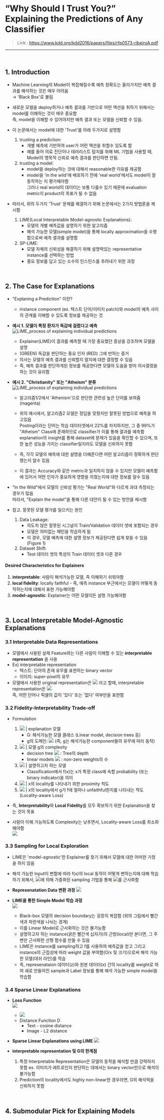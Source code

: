 # “Why Should I Trust You?” Explaining the Predictions of Any Classifier 
> Link : https://www.kdd.org/kdd2016/papers/files/rfp0573-ribeiroA.pdf
---
<br>

## 1. Introduction
- Machine Learning의 Model이 복잡해질수록 예측 정확도는 올라가지만 예측 결과를 해석하는 것은 매우 어려움  
  → 'Black Box'로 불림
- 새로운 모델을 deploy하거나 예측 결과를 기반으로 어떤 액션을 취하기 위해서는 model를 이해하는 것이 매우 중요함  
  즉, model을 이해할 수 있어야지만 예측 결과 또는 모델을 신뢰할 수 있음.
  
- 이 논문에서는 model에 대한 'Trust'를 아래 두가지로 설명함  
  1. trusting a prediction:  
     - 개별 예측에 기반하여 user가 어떤 액션을 취할수 있도록 함  
     - 예를 들어 의료 진단이나 테러리스트 탐지를 위해 ML 기법을 사용할 때, Model의 맹목적 신뢰로 예측 결과를 판단하면 안됨.  
  2. trusting a model:  
     - model을 deploy하는 것에 대해서 reasonable한 이유를 제공함  
     - model을 'in the wild'에 배포하기 전에 'real world'에서도 model이 잘 동작하는 지 평가해야함  
        그러나 real world의 데이터는 보통 다를수 있기 때문에 evaluation metric이 product의 목표가 될 수 없음
 
- 따라서, 위의 두가지 'Trust' 문제를 해결하기 위해 논문에서는 2가지 방법론을 제시함  
  1. LIME(Local Interpretable Model-agnostic Explanations):  
     - 모델의 개별 예측값을 설명하기 위한 알고리즘
     - 해석 가능한 모델(simple model)을 통해 locally approximation을 수행함으로써 예측 결과를 설명함
  2. SP-LIME:
     - 모델 자체의 신뢰성을 해결하기 위해 설명력있는 representative instance를 선택하는 방법
     - 중요 정보를 담고 있는 소수의 인스턴스를 추려내기 위한 과정

<br>

## 2. The Case for Explanations
- "Explaning a Prediction" 이란?  
   - instance component (ex. 텍스트 단어/이미지 patch)와 model의 예측 사이의 관계를 이해할 수 있도록 정보를 제공하는 것
 
- __예시 1. 모델이 특정 환자가 독감에 걸렸다고 예측__
  ![LIME_process of explaining individual predictions](../data/LIME_Figure_1.PNG)
     - Explainer(LIME)이 결과를 예측할 때 가장 중요했던 증상을 강조하며 모델을 설명
     - (GREEN) 독감을 판단하는 중요 인자 (RED) 그에 반하는 증거
     - 의사는 모델의 예측 결과를 신뢰할지 말지에 대한 결정할 수 있음   
   - 즉, 예측 결과를 판단하게된 정보를 제공한다면 모델의 도움을 받아 의사결정을 하는 것이 유리함
   
   
 - __예시 2. "Christianity" 또는 "Atheism" 분류__
   ![LIME_process of explaining individual predictions](../data/LIME_Figure_2.PNG)
     - 알고리즘1/2에서 'Athenism'으로 판단한 관련성 높은 단어를 보여줌(magenta)
     - 위의 예시에서, 알고리즘2 모델은 정답을 맞췄지만 잘못된 방법으로 예측을 하고있음  
       Posting이라는 단어는 학습 데이터셋에서 22%를 차지하지만, 그 중 99%가 "Atheism" Class에 존재하므로 classifier가 이를 통해 결과를 예측함  
       explanation의 insight를 통해 dataset에 문제가 있음을 확인할 수 있으며, 또한 높은 성능을 가지는 classifier일지라도 모델을 신뢰하지 못함
     
     - 즉, 각각 모델의 예측에 대한 설명을 더해준다면 어떤 알고리즘이 정확하게 판단했는지 알수 있음
     - 이 결과는 Accuracy와 같은 metric과 일치하지 않을 수 있지만 
       모델이 예측함에 있어서 어떤 인자가 중요하게 영향을 끼쳤는지에 대한 정보를 알수 있음
     
- "In the Wild"에서 모델의 신뢰성 평가는 "Real World"와 다르게 과대 측정되는 경우가 많음  
  따라서, "Explain the model"을 통해 다른 대안이 될 수 있는 방안을 제시함 

- 참고. 잘못된 모델 평가를 일으키는 원인
  1. Data Leakage: 
     - 의도치 않은 잘못된 시그널이 Train/Validation 데이터 셋에 포함되는 경우
     - 모델은 의미없는 패턴을 학습하게 됨
     - 이 경우, 모델 예측에 대한 설명 정보가 제공된다면 쉽게 찾을 수 있음 (Figure 1)
  2. Dataset Shift: 
     - Test 데이터 셋의 특성이 Train 데이터 셋과 다른 경우
 
#### Desired Characteristics for Explainers 
1. __interpretable__: 사람이 해석가능한 모델, 즉 이해하기 쉬워야함
2. __local fidelity__: locally faithful - 즉, 예측 instance 부근에서는 모델이 어떻게 동작하는지에 대해서 표현 가능해야함 
3. __model-agnostic__: Explainer는 어떤 모델이든 설명 가능해야함

<br>

## 3. Local Interpretable Model-Agnostic Explanations

### 3.1 Interpretable Data Representations
- 모델에서 사용된 실제 Feature와는 다른 사람이 이해할 수 있는 __interpretable representation__ 을 사용
- Ex) interpretable representation  
  - 텍스트: 단어의 존재 유무를 표현하는 binary vector  
  - 이미지: super-pixel의 유무
- 모델에서 사용한 original representation은 ![](../data/LIME_denote_1.gif) 라고 할때, interpretable representation은 ![](../data/LIME_denote_2.gif)  
   즉, 어떤 단어나 픽셀의 값이 '있다' 또는 '없다' 여부만을 표현함


### 3.2 Fidelity-Interpretability Trade-off
- Formulation
  1. ![](../data/LIME_denote_3.gif)  | explanation 모델
     - G: 해석가능한 모델 클래스 (Linear model, decision trees 등)  
     - g의 도메인: ![](../data/LIME_denote_4.gif) (즉, g는 해석가능한 component들의 유무에 따라 동작)  
  2. ![](../data/LIME_denote_5.gif)  | 모델 g의 complexity
     - decision tree ![](../data/LIME_denote_5.gif) : Tree의 depth
     - linear models ![](../data/LIME_denote_5.gif) : non-zero weights의 수
  3. ![](../data/LIME_denote_6.gif)  | 설명하고자 하는 모델
     - Classification에서 f(x)는 x가 특정 class에 속할 probability (또는 binary indicator)을 의미
  4. ![](../data/LIME_denote_7.gif)  | x의 locality를 나타내기 위한 proximity 척도
  5. ![](../data/LIME_denote_8.gif)  | x의 locality에서 g가 f에 얼마나 unfaithful한지를 나타내는 척도 (Locality-aware Loss)
  
- 즉, **Interpretability**와 **Local Fidelity**를 모두 확보하기 위한 Explanation을 찾는 것이 목표
- 사람이 이해 가능하도록 Complexity는 낮추면서, Locality-aware Loss를 최소화해야함  
  ![](../data/LIME_LossFunction.PNG)


### 3.3 Sampling for Local Exploration
  
- LIME은 'model-agnostic'한 Explainer를 찾기 위해서 모델에 대한 어떠한 가정을 하지 않음
- 해석 가능한 Input이 변함에 따라 f(x)의 local 동작이 어떻게 변하는지에 대해 학습하기 위해서, ![](../data/LIME_denote_7.gif)에 의해 가중화된 sampling 기법을 통해 ![](../data/LIME_denote_8.gif)를 근사화함

- **Represenatation Data 변환 과정**
  ![](../data/LIME_Algorithm_1.png) 

- **LIME을 통한 Simple Model 학습 과정**  
  ![](../data/LIME_Algorithm_2.PNG)  
  - Black-box 모델의 decision boundary는 굉장히 복잡함 (위의 그림에서 빨간색과 파란색을 나뉘는 경계)
  - 이를 Linear Model로 근사화하는 것은 불가능함
  - 설명하고자 하는 instance(굵은 빨간색 십자가)의 근방(local)만 본다면, 그 주변만 근사화한 선형 함수를 만들 수 있음
  - LIME은 instance를 sampling하고 f를 사용하여 예측값을 얻고 그리고 instance의 근접성에 따라 weight 값을 부여함(O/x 및 크기)으로써 해석 가능한 모델(데쉬 라인)를 학습
  - 즉, represenataion 데이터(z)와 원본 데이터(x) 간의 locality를 weight로 하여 새로 만들어진 sample과 Label 정보를 통해 해석 가능한 simple model을 학습함

### 3.4 Sparse Linear Explanations
- **Loss Function**  
  ![](../data/LIME_LossFunction_2.PNG)
  
  - ![](../data/LIME_denote_10.gif)
  - Distance Function D  
    - Text - cosine distance
    - Image - L2 distance
    
- **Sparse Linear Explanations using LIME**
  ![](../data/LIME_Algorithm_3.PNG)
  
- **interpretable representation 및 G의 한계점**
  1. 특정 Interpretable Representation은 모델의 동작을 해석할 만큼 강력하지 못함 
     ex. 이미지가 레트로인지 판단하는 데에서는 binary vector만으로 해석이 불가능함
  2. Prediction의 locality에서도 highly non-linear한 경우라면, G의 해석력을 신뢰하지 못함

<br>

## 4. Submodular Pick for Explaining Models



  
